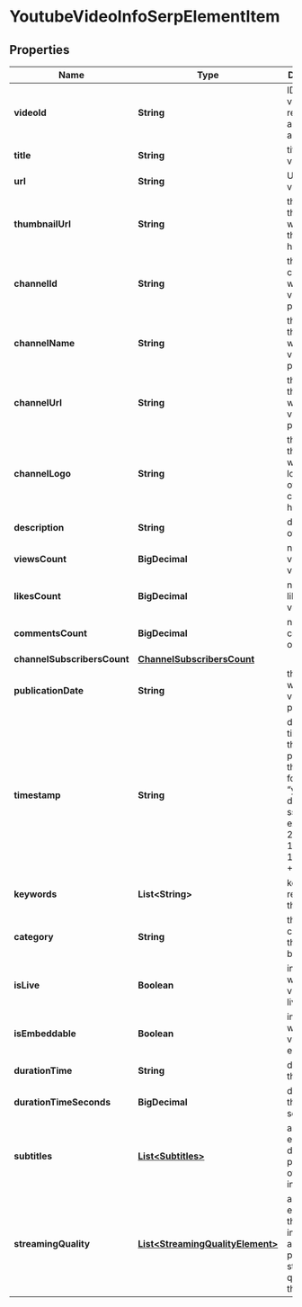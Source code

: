 

# YoutubeVideoInfoSerpElementItem


## Properties

| Name | Type | Description | Notes |
|------------ | ------------- | ------------- | -------------|
|**videoId** | **String** | ID of the video received in a POST array |  [optional] |
|**title** | **String** | title of the video |  [optional] |
|**url** | **String** | URL of the video |  [optional] |
|**thumbnailUrl** | **String** | the URL of the page where the thumbnail is hosted |  [optional] |
|**channelId** | **String** | the ID of the channel where the video is published |  [optional] |
|**channelName** | **String** | the name of the channel where the video is published |  [optional] |
|**channelUrl** | **String** | the URL of the channel where the video is published |  [optional] |
|**channelLogo** | **String** | the URL of the page where the logo image of the channel is hosted |  [optional] |
|**description** | **String** | description of the video |  [optional] |
|**viewsCount** | **BigDecimal** | number of views of the video |  [optional] |
|**likesCount** | **BigDecimal** | number of likes on the video |  [optional] |
|**commentsCount** | **BigDecimal** | number of comments on the video |  [optional] |
|**channelSubscribersCount** | [**ChannelSubscribersCount**](ChannelSubscribersCount.md) |  |  [optional] |
|**publicationDate** | **String** | the date when the video is published |  [optional] |
|**timestamp** | **String** | date and time when the result is published in the UTC format: “yyyy-mm-dd hh-mm-ss +00:00” example: 2022-11-15 12:57:46 +00:00 |  [optional] |
|**keywords** | **List&lt;String&gt;** | keywords relevant to the video |  [optional] |
|**category** | **String** | the category the video belongs to |  [optional] |
|**isLive** | **Boolean** | indicates whether the video is on live |  [optional] |
|**isEmbeddable** | **Boolean** | indicates whether the video is embeddable |  [optional] |
|**durationTime** | **String** | duration of the video |  [optional] |
|**durationTimeSeconds** | **BigDecimal** | duration of the video in seconds |  [optional] |
|**subtitles** | [**List&lt;Subtitles&gt;**](Subtitles.md) | array of elements describing properties of subtitles in the video |  [optional] |
|**streamingQuality** | [**List&lt;StreamingQualityElement&gt;**](StreamingQualityElement.md) | array of elements that contain information about all possible streaming qualities of the video |  [optional] |



